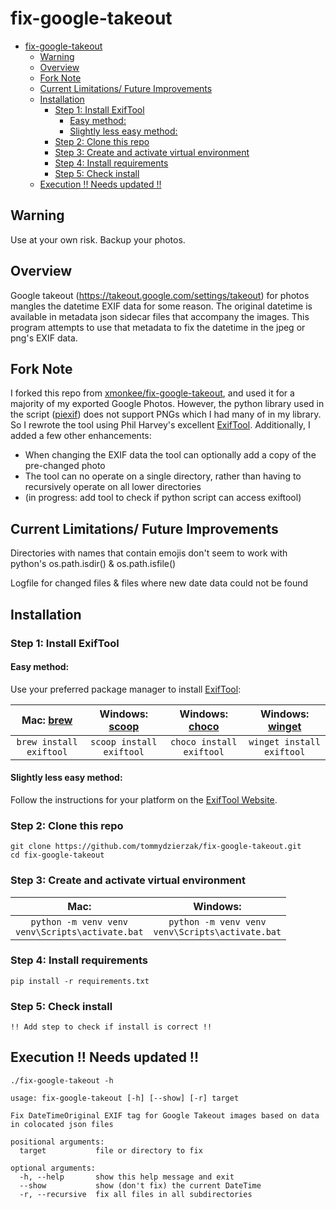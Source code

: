 # fix-google-takeout
- [fix-google-takeout](#fix-google-takeout)
  - [Warning](#warning)
  - [Overview](#overview)
  - [Fork Note](#fork-note)
  - [Current Limitations/ Future Improvements](#current-limitations-future-improvements)
  - [Installation](#installation)
    - [Step 1: Install ExifTool](#step-1-install-exiftool)
      - [Easy method:](#easy-method)
      - [Slightly less easy method:](#slightly-less-easy-method)
    - [Step 2: Clone this repo](#step-2-clone-this-repo)
    - [Step 3: Create and activate virtual environment](#step-3-create-and-activate-virtual-environment)
    - [Step 4: Install requirements](#step-4-install-requirements)
    - [Step 5: Check install](#step-5-check-install)
  - [Execution !! Needs updated !!](#execution--needs-updated-)

## Warning
Use at your own risk. Backup your photos.

## Overview
Google takeout (https://takeout.google.com/settings/takeout) for photos mangles the datetime EXIF data for some reason. The original datetime is available in metadata json sidecar files that accompany the images. This program attempts to use that metadata to fix the datetime in the jpeg or png's EXIF data.

## Fork Note
I forked this repo from [xmonkee/fix-google-takeout](https://github.com/xmonkee/fix-google-takeout), and used it for a majority of my exported Google Photos. However, the python library used in the script ([piexif](https://pypi.org/project/piexif)) does not support PNGs which I had many of in my library. So I rewrote the tool using Phil Harvey's excellent [ExifTool](https://exiftool.org/). Additionally, I added a few other enhancements:
* When changing the EXIF data the tool can optionally add a copy of the pre-changed photo
* The tool can no operate on a single directory, rather than having to recursively operate on all lower directories
* (in progress: add tool to check if python script can access exiftool)

## Current Limitations/ Future Improvements
Directories with names that contain emojis don't seem to work with python's os.path.isdir() & os.path.isfile()

Logfile for changed files & files where new date data could not be found

## Installation

### Step 1: Install ExifTool
#### Easy method:
Use your preferred package manager to install [ExifTool](https://exiftool.org/):

|Mac: [brew](https://brew.sh/)|Windows: [scoop](https://scoop.sh/)|Windows: [choco](https://chocolatey.org/)|Windows: [winget](https://learn.microsoft.com/en-us/windows/package-manager/winget/)|
|:---:|:---:|:---:|:---:|
|```brew install exiftool```|```scoop install exiftool```|```choco install exiftool```|```winget install exiftool```|

#### Slightly less easy method:
Follow the instructions for your platform on the [ExifTool Website](https://exiftool.org/install.html).

### Step 2: Clone this repo

```
git clone https://github.com/tommydzierzak/fix-google-takeout.git
cd fix-google-takeout
```

### Step 3: Create and activate virtual environment

|Mac:|Windows:|
|:---:|:---:|
|```python -m venv venv``` <br> ```venv\Scripts\activate.bat```|```python -m venv venv``` <br> ```venv\Scripts\activate.bat```|

### Step 4: Install requirements

```
pip install -r requirements.txt
```

### Step 5: Check install

```
!! Add step to check if install is correct !!
```


## Execution !! Needs updated !!
```
./fix-google-takeout -h

usage: fix-google-takeout [-h] [--show] [-r] target

Fix DateTimeOriginal EXIF tag for Google Takeout images based on data in colocated json files

positional arguments:
  target           file or directory to fix

optional arguments:
  -h, --help       show this help message and exit
  --show           show (don't fix) the current DateTime
  -r, --recursive  fix all files in all subdirectories
```
